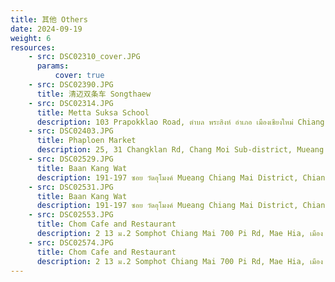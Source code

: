 ```yaml
---
title: 其他 Others
date: 2024-09-19
weight: 6
resources:
    - src: DSC02310_cover.JPG
      params:
          cover: true
    - src: DSC02390.JPG
      title: 清迈双条车 Songthaew
    - src: DSC02314.JPG
      title: Metta Suksa School
      description: 103 Prapokklao Road, ตำบล พระสิงห์ อำเภอ เมืองเชียงใหม่ Chiang Mai 50200
    - src: DSC02403.JPG
      title: Phaploen Market
      description: 25, 31 Changklan Rd, Chang Moi Sub-district, Mueang Chiang Mai District, Chiang Mai 50300
    - src: DSC02529.JPG
      title: Baan Kang Wat
      description: 191-197 ซอย วัดอุโมงค์ Mueang Chiang Mai District, Chiang Mai 50200
    - src: DSC02531.JPG
      title: Baan Kang Wat
      description: 191-197 ซอย วัดอุโมงค์ Mueang Chiang Mai District, Chiang Mai 50200
    - src: DSC02553.JPG
      title: Chom Cafe and Restaurant
      description: 2 13 ม.2 Somphot Chiang Mai 700 Pi Rd, Mae Hia, เมือง Chiang Mai 50100
    - src: DSC02574.JPG
      title: Chom Cafe and Restaurant
      description: 2 13 ม.2 Somphot Chiang Mai 700 Pi Rd, Mae Hia, เมือง Chiang Mai 50100
---
```


    